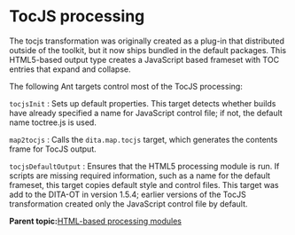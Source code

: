 # TocJS processing

The tocjs transformation was originally created as a plug-in that distributed outside of the toolkit, but it now ships bundled in the default packages. This HTML5-based output type creates a JavaScript based frameset with TOC entries that expand and collapse.

The following Ant targets control most of the TocJS processing:

`tocjsInit`
:   Sets up default properties. This target detects whether builds have already specified a name for JavaScript control file; if not, the default name toctree.js is used.

`map2tocjs`
:   Calls the `dita.map.tocjs` target, which generates the contents frame for TocJS output.

`tocjsDefaultOutput`
:   Ensures that the HTML5 processing module is run. If scripts are missing required information, such as a name for the default frameset, this target copies default style and control files. This target was add to the DITA-OT in version 1.5.4; earlier versions of the TocJS transformation created only the JavaScript control file by default.

**Parent topic:**[HTML-based processing modules](../dev_ref/XhtmlWithNavigation.md)

